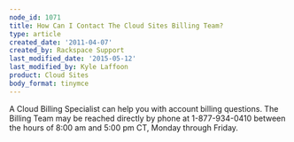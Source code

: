 ```yaml
---
node_id: 1071
title: How Can I Contact The Cloud Sites Billing Team?
type: article
created_date: '2011-04-07'
created_by: Rackspace Support
last_modified_date: '2015-05-12'
last_modified_by: Kyle Laffoon
product: Cloud Sites
body_format: tinymce
---
```


A Cloud Billing Specialist can help you with account billing questions.
The Billing Team may be reached directly by phone at 1-877-934-0410
between the hours of 8:00 am and 5:00 pm CT, Monday through Friday.

